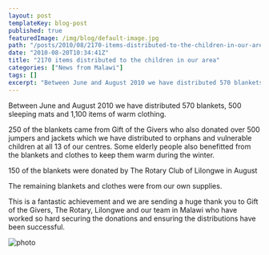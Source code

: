 ```yaml
---
layout: post
templateKey: blog-post
published: true
featuredImage: /img/blog/default-image.jpg
path: "/posts/2010/08/2170-items-distributed-to-the-children-in-our-area/"
date: "2010-08-20T10:34:41Z"
title: "2170 items distributed to the children in our area"
categories: ["News from Malawi"]
tags: []
excerpt: "Between June and August 2010 we have distributed 570 blankets, 500 sleeping mats and 1,100 items of..."
---
```


Between June and August 2010 we have distributed 570 blankets, 500 sleeping mats and 1,100 items of warm clothing.

250 of the blankets came from Gift of the Givers who also donated over 500 jumpers and jackets which we have distributed to orphans and vulnerable children at all 13 of our centres. Some elderly people also benefitted from the blankets and clothes to keep them warm during the winter.

150 of the blankets were donated by The Rotary Club of Lilongwe in August

The remaining blankets and clothes were from our own supplies.

This is a fantastic achievement and we are sending a huge thank you to Gift of the Givers, The Rotary, Lilongwe and our team in Malawi who have worked so hard securing the donations and ensuring the distributions have been successful.

![photo](https://www.landirani.org/image_library/news/full_size/4b0bfdfd40edehpnx2124.jpg)
